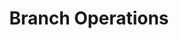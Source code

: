 ---
# metadata # 
title:  Branch Operations
description: Learn how to create, delete, and update branches.
date: 
# taxonomy #
tags: 
series:
seriesPart:
weight: 
---